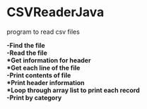 # CSVReaderJava
 program to read csv files


<p><b>-Find the file</br>
-Read the file</br>
  *Get information for header</br>
  *Get each line of the file</br>
-Print contents of file</br>
  *Print header information</br>
  *Loop through array list to print each record</br>
-Print by category</b></p>
